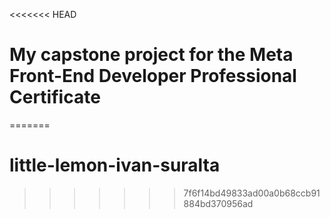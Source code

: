 <<<<<<< HEAD
# My capstone project for the Meta Front-End Developer Professional Certificate
=======
# little-lemon-ivan-suralta
>>>>>>> 7f6f14bd49833ad00a0b68ccb91884bd370956ad
